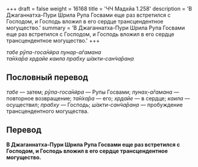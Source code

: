 +++
draft = false
weight = 16168
title = 'ЧЧ Мадхйа 1.258'
description = 'В Джаганнатха-Пури Шрила Рупа Госвами еще раз встретился с Господом, и Господь вложил в его сердце трансцендентное могущество.'
summary = 'В Джаганнатха-Пури Шрила Рупа Госвами еще раз встретился с Господом, и Господь вложил в его сердце трансцендентное могущество.'
+++

_табе рӯпа-госа̄н̃ира пунар-а̄гамана  
та̄н̇ха̄ра хр̣дайе каила прабху ш́акти-сан̃ча̄ран̣а_

## Пословный перевод

_табе_ — затем; _рӯпа_\-_госа̄н̃ира_ — Рупы Госвами; _пунах̣_\-_а̄гамана_ — повторное возвращение; _та̄н̇ха̄ра_ — его; _хр̣дайе_ — в сердце; _каила_ — осуществил; _прабху_ — Господь; _ш́акти_\-_сан̃ча̄ран̣а_ — пробуждение трансцендентного могущества.

## Перевод

**В Джаганнатха-Пури Шрила Рупа Госвами еще раз встретился с Господом, и Господь вложил в его сердце трансцендентное могущество.**
